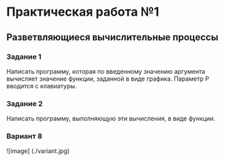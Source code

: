 # Практическая работа №1

## Разветвляющиеся вычислительные процессы

### Задание 1
Написать программу, которая по введенному значению аргумента вычисляет
значение функции, заданной в виде графика. Параметр Р вводится с клавиатуры.

### Задание 2
Написать программу, выполняющую эти вычисления, в виде функции.

### Вариант 8

![image] (./variant.jpg)
